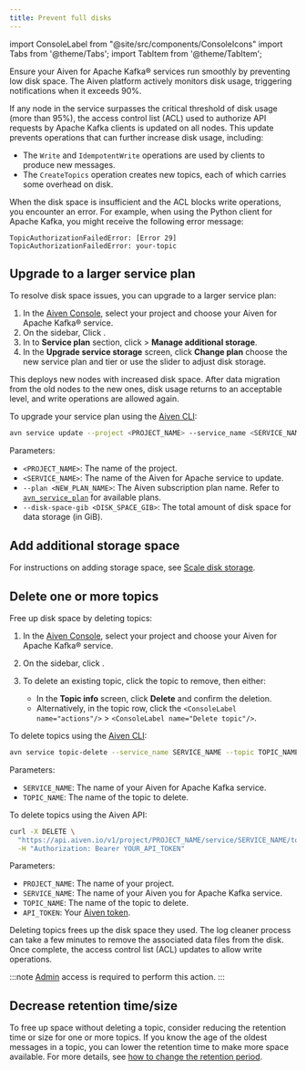 ```yaml
---
title: Prevent full disks
---
```


import ConsoleLabel from "@site/src/components/ConsoleIcons"
import Tabs from '@theme/Tabs';
import TabItem from '@theme/TabItem';

Ensure your Aiven for Apache Kafka® services run smoothly by preventing low disk space. The Aiven platform actively monitors disk usage, triggering notifications when it exceeds 90%.

If any node in the service surpasses the critical threshold of disk
usage (more than 95%), the access control list (ACL) used to authorize
API requests by Apache Kafka clients is updated on all nodes. This
update prevents operations that can further increase disk usage,
including:

- The `Write` and `IdempotentWrite` operations are used by clients to produce
  new messages.
- The `CreateTopics` operation creates new topics, each of which carries some
  overhead on disk.

When the disk space is insufficient and the ACL blocks write operations, you encounter
an error. For example, when using the Python client for Apache Kafka, you might
receive the following error message:

```plaintext
TopicAuthorizationFailedError: [Error 29] TopicAuthorizationFailedError: your-topic
```

## Upgrade to a larger service plan

<Tabs groupId="upgrade-plan">
<TabItem value="console" label="Console" default>

To resolve disk space issues, you can upgrade to a larger service plan:

1. In the [Aiven Console](https://console.aiven.io/), select your
   project and choose your Aiven for Apache Kafka® service.
1. On the sidebar, Click <ConsoleLabel name="service settings"/>.
1. In to **Service plan** section, click <ConsoleLabel name="actions"/> >
   **Manage additional storage**.
1. In the **Upgrade service storage** screen, click **Change plan**
   choose the new service plan and tier or use the slider to adjust disk storage.

This deploys new nodes with increased disk space. After data migration from the old nodes
to the new ones, disk usage returns to an acceptable level, and write operations are
allowed again.

</TabItem>
<TabItem value="cli" label="CLI">

To upgrade your service plan using the [Aiven CLI](/docs/tools/cli):

```bash
avn service update --project <PROJECT_NAME> --service_name <SERVICE_NAME> --plan <NEW_PLAN_NAME> --disk-space-gib <DISK_SPACE_GIB>
```

Parameters:

- `<PROJECT_NAME>`: The name of the project.
- `<SERVICE_NAME>`: The name of the Aiven for Apache service to update.
- `--plan <NEW_PLAN_NAME>`: The Aiven subscription plan name. Refer to
  [`avn_service_plan`](/docs/tools/cli/service-cli#avn-service-plan) for available plans.
- `--disk-space-gib <DISK_SPACE_GIB>`: The total amount of disk space for data storage
  (in GiB).

</TabItem>
</Tabs>

## Add additional storage space

For instructions on adding storage space, see [Scale disk storage](/docs/platform/howto/add-storage-space).

## Delete one or more topics

<Tabs groupId="delete-topics">
<TabItem value="console" label="Console" default>

Free up disk space by deleting topics:

1. In the [Aiven Console](https://console.aiven.io/), select your
   project and choose your Aiven for Apache Kafka® service.
1. On the sidebar, click <ConsoleLabel name="topics" />.
1. To delete an existing topic, click the topic to remove, then either:

   - In the **Topic info** screen, click **Delete** and confirm the deletion.
   - Alternatively, in the topic row, click the `<ConsoleLabel name="actions"/>` > `<ConsoleLabel name="Delete topic"/>`.

</TabItem>
<TabItem value="cli" label="CLI">

To delete topics using the [Aiven CLI](/docs/tools/cli):

```bash
avn service topic-delete --service_name SERVICE_NAME --topic TOPIC_NAME
```

Parameters:

- `SERVICE_NAME`: The name of your Aiven for Apache Kafka service.
- `TOPIC_NAME`: The name of the topic to delete.

</TabItem>
<TabItem value="api" label="API">

To delete topics using the Aiven API:

```sh
curl -X DELETE \
  "https://api.aiven.io/v1/project/PROJECT_NAME/service/SERVICE_NAME/topic/TOPIC_NAME" \
  -H "Authorization: Bearer YOUR_API_TOKEN"
```

Parameters:

- `PROJECT_NAME`: The name of your project.
- `SERVICE_NAME`: The name of your Aiven you for Apache Kafka service.
- `TOPIC_NAME`: The name of the topic to delete.
- `API_TOKEN`: Your [Aiven token](/docs/platform/concepts/authentication-tokens).

</TabItem>
</Tabs>

Deleting topics frees up the disk space they used. The log cleaner process can take a
few minutes to remove the associated data files from the disk. Once complete, the
access control list (ACL) updates to allow write operations.

:::note
[Admin](docs/platform/reference/project-member-privileges) access is required to
perform this action.
:::

## Decrease retention time/size

To free up space without deleting a topic, consider reducing the retention time or size
for one or more topics. If you know the age of the oldest messages in a topic, you can
lower the retention time to make more space available. For more details,
see [how to change the retention period](/docs/products/kafka/howto/change-retention-period).
